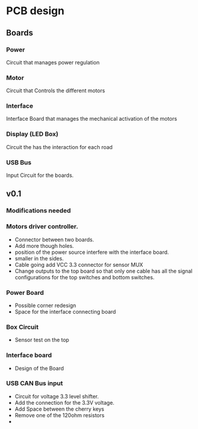 #  PCB design

## Boards

### Power

  Circuit that manages power regulation

### Motor

  Circuit that Controls the different motors

### Interface
  Interface Board that manages the mechanical activation of the motors

### Display (LED Box)
  Circuit the has the interaction for each road

### USB Bus
  Input Circuit for the boards.


## v0.1

### Modifications needed

### Motors driver controller.

- Connector between two boards.
- Add more though holes.
- position of the power source interfere with the interface board.
- smaller in the sides.
- Cable going add VCC 3.3 connector for sensor MUX
- Change outputs to the top board so that only one cable has all the signal configurations for the top switches and bottom switches.

### Power Board

- Possible corner redesign
- Space for the interface connecting board

### Box Circuit

- Sensor test on the top

### Interface board

- Design of the Board

### USB CAN Bus input

- Circuit for voltage 3.3 level shifter.
- Add the connection for the 3.3V voltage.
- Add Space between the cherry keys
- Remove one of the 120ohm resistors
-
